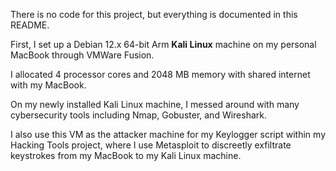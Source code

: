 There is no code for this project, but everything is documented in this README.

First, I set up a Debian 12.x 64-bit Arm **Kali Linux** machine on my personal MacBook through VMWare Fusion.

I allocated 4 processor cores and 2048 MB memory with shared internet with my MacBook.

On my newly installed Kali Linux machine, I messed around with many cybersecurity tools including Nmap, Gobuster, and Wireshark.

I also use this VM as the attacker machine for my Keylogger script within my Hacking Tools project, where I use Metasploit to discreetly exfiltrate keystrokes from my MacBook to my Kali Linux machine.
